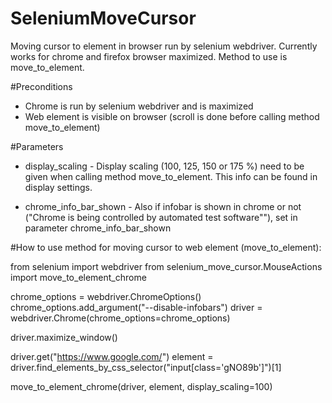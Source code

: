 # SeleniumMoveCursor
Moving cursor to element in browser run by selenium webdriver.
Currently works for chrome and firefox browser maximized. Method to use is move_to_element.

#Preconditions
- Chrome is run by selenium webdriver and is maximized
- Web element is visible on browser (scroll is done before calling method move_to_element)

#Parameters
- display_scaling - Display scaling (100, 125, 150 or 175 %) need to be given when calling method move_to_element.
This info can be found in display settings.

- chrome_info_bar_shown - Also if infobar is shown in chrome or not ("Chrome is being controlled by automated test software""),
 set in parameter chrome_info_bar_shown


#How to use method for moving cursor to web element (move_to_element):

from selenium import webdriver
from selenium_move_cursor.MouseActions import move_to_element_chrome

chrome_options = webdriver.ChromeOptions()
chrome_options.add_argument("--disable-infobars")
driver = webdriver.Chrome(chrome_options=chrome_options)


driver.maximize_window()

driver.get("https://www.google.com/")
element = driver.find_elements_by_css_selector("input[class='gNO89b']")[1]


move_to_element_chrome(driver, element, display_scaling=100)